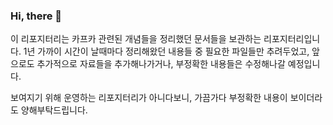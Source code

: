 ### Hi, there 🙌

이 리포지터리는 카프카 관련된 개념들을 정리했던 문서들을 보관하는 리포지터리입니다. 1년 가까이 시간이 날때마다 정리해왔던 내용들 중 필요한 파일들만 추려두었고, 앞으로도 추가적으로 자료들을 추가해나가거나, 부정확한 내용들은 수정해나갈 예정입니다.<br>

보여지기 위해 운영하는 리포지터리가 아니다보니, 가끔가다 부정확한 내용이 보이더라도 양해부탁드립니다.<br>

<br>